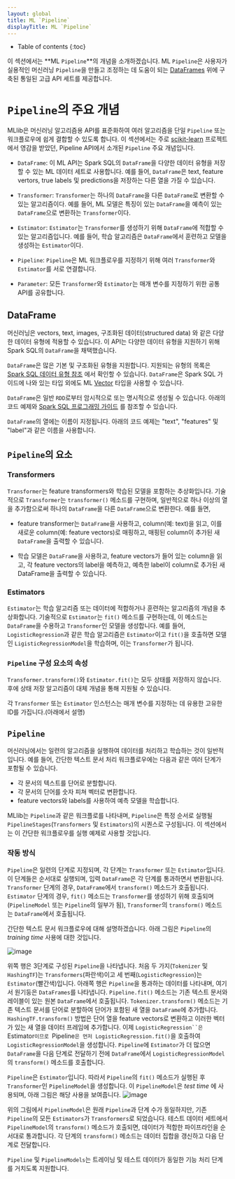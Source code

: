 ```yaml
---
layout: global
title: ML `Pipeline`
displayTitle: ML `Pipeline`
---
```



* Table of contents
{:toc}


이 섹션에서는 **ML `Pipeline`**의 개념을 소개하겠습니다. ML `Pipeline`은 사용자가 실용적인 머신러닝 `Pipeline`을 만들고 조정하는 데 도움이 되는 [DataFrames](https://spark.apache.org/docs/latest/sql-programming-guide.html) 위에 구축된 통일된 고급 API 세트를 제공합니다.

# `Pipeline`의 주요 개념
MLlib은 머신러닝 알고리즘용 API를 표준화하여 여러 알고리즘을 단일 `Pipeline` 또는 워크플로우에 쉽게 결합할 수 있도록 합니다. 이 섹션에서는 주로 [scikit-learn](https://scikit-learn.org/stable/) 프로젝트에서 영감을 받았던, Pipeline API에서 소개된 `Pipeline` 주요 개념입니다.

* `DataFrame`: 이 ML API는 Spark SQL의 `DataFrame`을 다양한 데이터 유형을 저장할 수 있는 ML 데이터 세트로 사용합니다. 예를 들어, `DataFrame`은 text, feature vertors, true labels 및 predictions을 저장하는 다른 열을 가질 수 있습니다.

* `Transformer`: `Transformer`는 하나의 `DataFrame`을 다른 `DataFrame`로 변환할 수 있는 알고리즘이다. 예를 들어, ML 모델은 특징이 있는 `DataFrame`을 예측이 있는 `DataFrame`으로 변환하는 `Transformer`이다.

* `Estimator`: `Estimator`는 `Transformer`를 생성하기 위해 `DataFrame`에 적합할 수 있는 알고리즘입니다. 예를 들어, 학습 알고리즘은 `DataFrame`에서 훈련하고 모델을 생성하는 `Estimator`이다.

* `Pipeline`: `Pipeline`은 ML 워크플로우를 지정하기 위해 여러 `Transformer`와 `Estimator`를 서로 연결합니다.

* `Parameter`: 모든 `Transformer`와 `Estimator`는 매개 변수를 지정하기 위한 공통 API를 공유합니다.

## DataFrame
머신러닝은 vectors, text, images, 구조화된 데이터(structured data) 와 같은 다양한 데이터 유형에 적용할 수 있습니다. 이 API는 다양한 데이터 유형을 지원하기 위해 Spark SQL의 `DataFrame`을 채택했습니다.

`DataFrame`은 많은 기본 및 구조화된 유형을 지원합니다. 지원되는 유형의 목록은 [Spark SQL 데이터 유형 참조](https://spark.apache.org/sql-ref.html) 에서 확인할 수 있습니다. `DataFrame`은 Spark SQL 가이드에 나와 있는 타입 외에도 ML [Vector](https://spark.apache.org/docs/latest/mllib-data-types.html#local-vector) 타입을 사용할 수 있습니다.

`DataFrame`은 일반 `RDD`로부터 암시적으로 또는 명시적으로 생성될 수 있습니다. 아래의 코드 예제와 [Spark SQL 프로그래밍 가이드](https://spark.apache.org/docs/latest/sql-programming-guide.html) 를 참조할 수 있습니다.

`DataFrame`의 열에는 이름이 지정됩니다. 아래의 코드 예제는 "text", "features" 및 "label"과 같은 이름을 사용합니다.

## `Pipeline`의 요소
### Transformers

`Transformer`는 feature transformers와 학습된 모델을 포함하는 추상화입니다. 기술적으로 `Transformer`는  `transformer()` 메소드를 구현하며, 일반적으로 하나 이상의 열을 추가함으로써 하나의 `DataFrame`을 다른 `DataFrame`으로 변환한다. 예를 들면,

* feature transformer는 `DataFrame`을 사용하고, column(예: text)을 읽고, 이를 새로운 column(예: feature vectors)로 매핑하고, 매핑된 column이 추가된 새 `DataFrame`을 출력할 수 있습니다.

* 학습 모델은 `DataFrame`을 사용하고, feature vectors가 들어 있는 column을 읽고, 각 feature vectors의 label을 예측하고, 예측한 label이 column로 추가된 새 DataFrame을 출력할 수 있습니다.

### Estimators
`Estimator`는 학습 알고리즘 또는 데이터에 적합하거나 훈련하는 알고리즘의 개념을 추상화합니다. 기술적으로 `Estimator`는 `fit()` 메소드를 구현하는데, 이 메소드는 `DataFrame`을 수용하고 `Transformer`인 모델을 생성합니다. 예를 들어, `LogisticRegression`과 같은 학습 알고리즘은 `Estimator`이고 `fit()`을 호출하면 모델인 `LigisticRegressionModel`을 학습하며, 이는 `Transformer`가 됩니다.

### `Pipeline` 구성 요소의 속성
`Transformer.transform()`와 `Estimator.fit()`는 모두 상태를 저장하지 않습니다. 후에 상태 저장 알고리즘이 대체 개념을 통해 지원될 수 있습니다.

각 `Transformer` 또는 `Estimator` 인스턴스는 매개 변수를 지정하는 데 유용한 고유한 ID를 가집니다.(아래에서 설명)

## `Pipeline`
머신러닝에서는 일련의 알고리즘을 실행하여 데이터를 처리하고 학습하는 것이 일반적입니다. 예를 들어, 간단한 텍스트 문서 처리 워크플로우에는 다음과 같은 여러 단계가 포함될 수 있습니다.

* 각 문서의 텍스트를 단어로 분할합니다.
* 각 문서의 단어를 숫자 피쳐 벡터로 변환합니다.
* feature vectors와 labels를 사용하여 예측 모델을 학습합니다.

MLlib는 `Pipeline`과 같은 워크플로를 나타내며, `Pipeline`은 특정 순서로 실행될 `PipelineStages`(`Transformers` 및 `Estimators`)의 시퀀스로 구성됩니다. 이 섹션에서는 이 간단한 워크플로우를 실행 예제로 사용할 것입니다.

### 작동 방식
`Pipeline`은 일련의 단계로 지정되며, 각 단계는 `Transformer` 또는 `Estimator`입니다. 이 단계들은 순서대로 실행되며, 입력 `DataFrame`은 각 단계를 통과하면서 변환됩니다. `Transformer` 단계의 경우, `DataFrame`에서 `transform()` 메소드가 호출됩니다. `Estimator` 단계의 경우, `fit()` 메소드는 `Transformer`를 생성하기 위해 호출되며 (`PipelineModel` 또는 `Pipeline`의 일부가 됨), `Transformer`의 `transform()` 메소드는 `DataFrame`에서 호출됩니다.

간단한 텍스트 문서 워크플로우에 대해 설명하겠습니다. 아래 그림은 `Pipeline`의 _training time_ 사용에 대한 것입니다.


![image](https://user-images.githubusercontent.com/63892688/145415890-9b4b8d2e-9d3f-471c-a151-0cbd65bcb46b.png)

위쪽 행은 3단계로 구성된 `Pipeline`을 나타냅니다. 처음 두 가지(`Tokenizer` 및 `HashingTF`)는 `Transformers`(파란색)이고 세 번째(`LogisticRegression`)는 `Estimator`(빨간색)입니다. 아래쪽 행은 `Pipeline`을 통과하는 데이터를 나타내며, 여기서 원기둥은 `DataFrames`를 나타냅니다. `Pipeline.fit()` 메소드는 기존 텍스트 문서와 레이블이 있는 원본 `DataFrame`에서 호출됩니다. `Tokenizer.transform()` 메소드는 기존 텍스트 문서를 단어로 분할하여 단어가 포함된 새 열을 `DataFrame`에 추가합니다. `HashingTF.transform()` 방법은 단어 열을 feature vectors로 변환하고 이러한 벡터가 있는 새 열을 데이터 프레임에 추가합니다. 이제 `LogisticRegression``은 `Estimator`이므로 `Pipeline`은 먼저 LogisticRegression.fit()`을 호출하여 `LogisticRegressionModel`을 생성합니다. `Pipeline`에 `Estimator`가 더 많으면 `DataFrame`을 다음 단계로 전달하기 전에 `DataFrame`에서 `LogisticRegressionModel`의 `transform()` 메소드를  호출합니다.

`Pipeline`은 `Estimator`입니다. 따라서 `Pipeline`의 `fit()` 메소드가 실행된 후 `Transformer`인 `PipelineModel`을 생성합니다. 이 `PipelineModel`은 _test time_ 에 사용되며, 아래 그림은 해당 사용을 보여줍니다.
![image](https://user-images.githubusercontent.com/63892688/145417762-383139a2-e101-451c-8fc6-473e852158d4.png)

위의 그림에서 `PipelineModel`은 원래 `Pipeline`과 단계 수가 동일하지만, 기존 `Pipeline`의 모든 `Estimators`가 `Transformers`로 되었습니다. 테스트 데이터 세트에서 `PipelineModel`의 `transform()` 메소드가 호출되면, 데이터가 적합한 파이프라인을 순서대로 통과합니다. 각 단계의 `transform()` 메소드는 데이터 집합을 갱신하고 다음 단계로 전달합니다.

`Pipeline` 및 `PipelineModels`는 트레이닝 및 테스트 데이터가 동일한 기능 처리 단계를 거치도록 지원합니다.